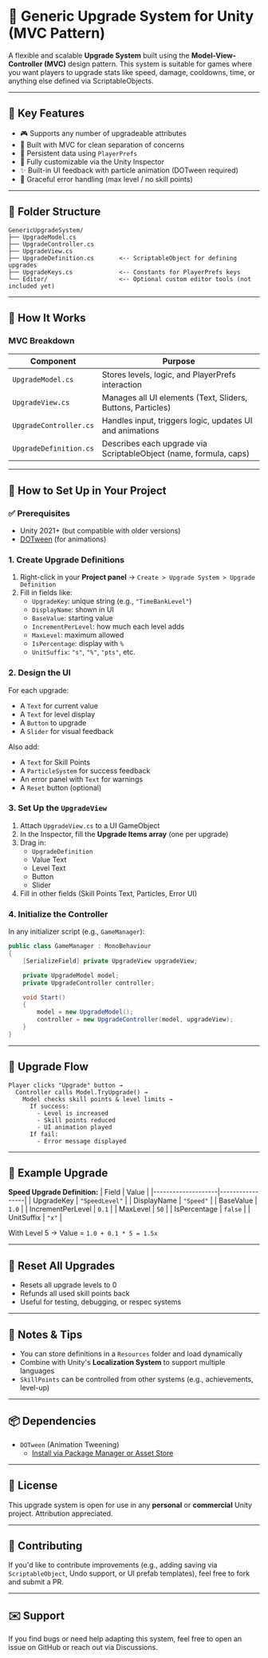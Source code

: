 # 🔧 Generic Upgrade System for Unity (MVC Pattern)

A flexible and scalable **Upgrade System** built using the **Model-View-Controller (MVC)** design pattern. This system is suitable for games where you want players to upgrade stats like speed, damage, cooldowns, time, or anything else defined via ScriptableObjects.

---

## 🧠 Key Features

- 🎮 Supports any number of upgradeable attributes
- 🧱 Built with MVC for clean separation of concerns
- 💾 Persistent data using `PlayerPrefs`
- 🎨 Fully customizable via the Unity Inspector
- ✨ Built-in UI feedback with particle animation (DOTween required)
- 🚫 Graceful error handling (max level / no skill points)

---

## 📁 Folder Structure

```
GenericUpgradeSystem/
├── UpgradeModel.cs
├── UpgradeController.cs
├── UpgradeView.cs
├── UpgradeDefinition.cs       <-- ScriptableObject for defining upgrades
├── UpgradeKeys.cs             <-- Constants for PlayerPrefs keys
└── Editor/                    <-- Optional custom editor tools (not included yet)
```

---

## 🧰 How It Works

### MVC Breakdown

| Component     | Purpose |
|---------------|---------|
| `UpgradeModel.cs`      | Stores levels, logic, and PlayerPrefs interaction |
| `UpgradeView.cs`       | Manages all UI elements (Text, Sliders, Buttons, Particles) |
| `UpgradeController.cs` | Handles input, triggers logic, updates UI and animations |
| `UpgradeDefinition.cs` | Describes each upgrade via ScriptableObject (name, formula, caps) |

---

## 🧪 How to Set Up in Your Project

### ✅ Prerequisites

- Unity 2021+ (but compatible with older versions)
- [DOTween](http://dotween.demigiant.com/) (for animations)

### 1. Create Upgrade Definitions

1. Right-click in your **Project panel** → `Create > Upgrade System > Upgrade Definition`
2. Fill in fields like:
   - `UpgradeKey`: unique string (e.g., `"TimeBankLevel"`)
   - `DisplayName`: shown in UI
   - `BaseValue`: starting value
   - `IncrementPerLevel`: how much each level adds
   - `MaxLevel`: maximum allowed
   - `IsPercentage`: display with `%`
   - `UnitSuffix`: `"s"`, `"%"`, `"pts"`, etc.

### 2. Design the UI

For each upgrade:
- A `Text` for current value
- A `Text` for level display
- A `Button` to upgrade
- A `Slider` for visual feedback

Also add:
- A `Text` for Skill Points
- A `ParticleSystem` for success feedback
- An error panel with `Text` for warnings
- A `Reset` button (optional)

### 3. Set Up the `UpgradeView`

1. Attach `UpgradeView.cs` to a UI GameObject
2. In the Inspector, fill the **Upgrade Items array** (one per upgrade)
3. Drag in:
   - `UpgradeDefinition`
   - Value Text
   - Level Text
   - Button
   - Slider
4. Fill in other fields (Skill Points Text, Particles, Error UI)

### 4. Initialize the Controller

In any initializer script (e.g., `GameManager`):

```csharp
public class GameManager : MonoBehaviour
{
    [SerializeField] private UpgradeView upgradeView;

    private UpgradeModel model;
    private UpgradeController controller;

    void Start()
    {
        model = new UpgradeModel();
        controller = new UpgradeController(model, upgradeView);
    }
}
```

---

## 🔁 Upgrade Flow

```
Player clicks "Upgrade" button →
  Controller calls Model.TryUpgrade() →
    Model checks skill points & level limits →
      If success:
        - Level is increased
        - Skill points reduced
        - UI animation played
      If fail:
        - Error message displayed
```

---

## 🔧 Example Upgrade

**Speed Upgrade Definition:**
| Field              | Value           |
|--------------------|-----------------|
| UpgradeKey         | `"SpeedLevel"`  |
| DisplayName        | `"Speed"`       |
| BaseValue          | `1.0`           |
| IncrementPerLevel  | `0.1`           |
| MaxLevel           | `50`            |
| IsPercentage       | `false`         |
| UnitSuffix         | `"x"`           |

With Level 5 → Value = `1.0 + 0.1 * 5 = 1.5x`

---

## 🧼 Reset All Upgrades

- Resets all upgrade levels to 0
- Refunds all used skill points back
- Useful for testing, debugging, or respec systems

---

## 🧠 Notes & Tips

- You can store definitions in a `Resources` folder and load dynamically
- Combine with Unity's **Localization System** to support multiple languages
- `SkillPoints` can be controlled from other systems (e.g., achievements, level-up)

---

## 📦 Dependencies

- `DOTween` (Animation Tweening)
  - [Install via Package Manager or Asset Store](http://dotween.demigiant.com/download.php)

---

## 📝 License

This upgrade system is open for use in any **personal** or **commercial** Unity project. Attribution appreciated.

---

## 🤝 Contributing

If you'd like to contribute improvements (e.g., adding saving via `ScriptableObject`, Undo support, or UI prefab templates), feel free to fork and submit a PR.

---

## ✉️ Support

If you find bugs or need help adapting this system, feel free to open an issue on GitHub or reach out via Discussions.
